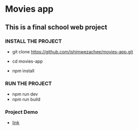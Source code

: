 # Movies app

## This is a final school web project

### INSTALL THE PROJECT 
- git clone https://github.com/ishimwezachee/movies-app.git

- cd movies-app
-  npm install

### RUN THE PROJECT
 -  npm run dev 
 -  npm run build

### Project Demo
   
   - [link](https://harmonious-cascaron-58ceee.netlify.app/)